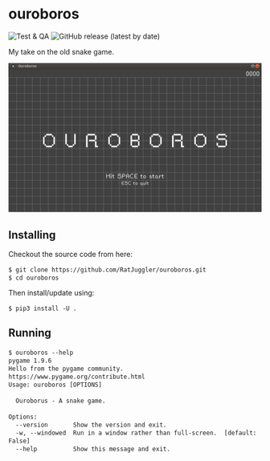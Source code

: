 # ouroboros

![Test & QA](https://github.com/RatJuggler/ouroboros/workflows/Test%20&%20QA/badge.svg)
![GitHub release (latest by date)](https://img.shields.io/github/v/release/RatJuggler/ouroboros)

My take on the old snake game.

![Animated GIF of the game running](https://raw.githubusercontent.com/RatJuggler/ouroboros/master/demo.gif)

## Installing
Checkout the source code from here:
```
$ git clone https://github.com/RatJuggler/ouroboros.git
$ cd ouroboros
```
Then install/update using:
```
$ pip3 install -U .
```
## Running
```
$ ouroboros --help
pygame 1.9.6
Hello from the pygame community. https://www.pygame.org/contribute.html
Usage: ouroboros [OPTIONS]

  Ouroborus - A snake game.

Options:
  --version       Show the version and exit.
  -w, --windowed  Run in a window rather than full-screen.  [default: False]
  --help          Show this message and exit.
```
